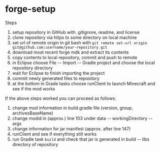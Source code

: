 # forge-setup

Steps
1. setup repository in GitHub with .gitignore, readme, and license
2. clone repository via https to some directory on local machine
3. set url of remote origin in git bash with `git remote set-url origin git@github.com:username/your-repository.git`
4. download most recent forge mdk and extract its contents
5. copy contents to local repository, commit and push to remote
6. in Eclipse choose File -- Import -- Gradle project and choose the local repository directory
7. wait for Eclipse to finish importing the project
8. commit newly generated files to repository
9. at the bottom in Grade tasks choose runClient to launch Minecraft and see if the mod works

If the above steps worked you can proceed as follows:
1. change mod information in build.gradle file (version, group, archivesBaseName)
2. change modid in (approx.) line 103 under data -- workingDirectory -- args
3. change information for jar manifest (approx. after line 147)
4. runClient and see if everything still works
5. run Gradle task `build` and check that jar is generated in build -- libs directory of repository
